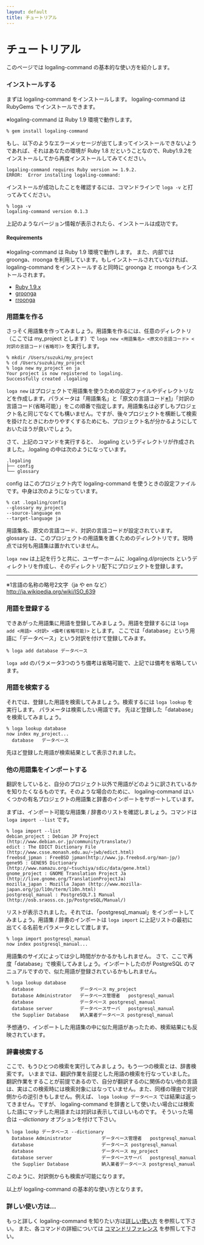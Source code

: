 ```yaml
---
layout: default
title: チュートリアル
---
```


チュートリアル
====================
このページでは logaling-command の基本的な使い方を紹介します。

### インストールする
まずは logaling-command をインストールします。
logaling-command は RubyGems でインストールできます。

※logaling-command は Ruby 1.9 環境で動作します。

<a href="#requirements"></a>

	% gem install logaling-command

もし、以下のようなエラーメッセージが出てしまってインストールできないようであれば、それはあなたの環境が Ruby 1.8 だということなので、Ruby1.9.2をインストールしてから再度インストールしてみてください。

	logaling-command requires Ruby version >= 1.9.2.
	ERROR:  Error installing logaling-command:


インストールが成功したことを確認するには、コマンドラインで `loga -v` と打ってみてください。

	% loga -v
	logaling-command version 0.1.3

上記のようなバージョン情報が表示されたら、インストールは成功です。

#### <a id="requirements">Requirements</a> ####
※logaling-command は Ruby 1.9 環境で動作します。
また、内部では groonga、rroonga を利用しています。もしインストールされていなければ、 logaling-command をインストールすると同時に groonga と rroonga もインストールされます。

<ul class="listMark">
<li> <a href="http://www.ruby-lang.org/ja/">Ruby 1.9.x</a></li>
<li> <a href="http://groonga.org/ja/">groonga</a></li>
<li> <a href="http://groonga.rubyforge.org/index.html.ja">rroonga</a></li>
</ul>



### 用語集を作る
さっそく用語集を作ってみましょう。用語集を作るには、任意のディレクトリ（ここでは my_project とします）で `loga new <用語集名> <原文の言語コード> <対訳の言語コード(省略可)>` を実行します。

	% mkdir /Users/suzuki/my_project
	% cd /Users/suzuki/my_project
	% loga new my_project en ja
	Your project is now registered to logaling.
	Successfully created .logaling

`loga new` はプロジェクトで用語集を使うための設定ファイルやディレクトリなどを作成します。パラメータは「用語集名」と「原文の言語コード[※1](#kome1)」「対訳の言語コード(省略可能）」をこの順番で指定します。用語集名は必ずしもプロジェクト名と同じでなくても構いません。ですが、後々プロジェクトを横断して検索を掛けたときにわかりやすくするためにも、プロジェクト名が分かるようにしておいたほうが良いでしょう。

さて、上記のコマンドを実行すると、 .logaling というディレクトリが作成されました。.logaling の中は次のようになっています。

	.logaling
	├── config
	└── glossary

config はこのプロジェクト内で logaling-command を使うときの設定ファイルです。中身は次のようになっています。

	% cat .logaling/config
	--glossary my_project
	--source-language en
	--target-language ja

用語集名、原文の言語コード、対訳の言語コードが設定されています。
glossary は、このプロジェクトの用語集を置くためのディレクトリです。現時点では何も用語集は置かれていません。

`loga new` は上記を行うと共に、ユーザーホームに .logaling.d/projects というディレクトリを作成し、そのディレクトリ配下にプロジェクトを登録します。

------
<a id="kome1">※1言語の名称の略号2文字（ja や en など）<http://ja.wikipedia.org/wiki/ISO_639></a>


### 用語を登録する
できあがった用語集に用語を登録してみましょう。用語を登録するには `loga add <用語> <対訳> <備考(省略可能)>` とします。
ここでは「database」という用語に「データベース」という対訳を付けて登録してみます。

	% loga add database データベース

`loga add` のパラメータ3つのうち備考は省略可能で、上記では備考を省略しています。


### 用語を検索する
それでは、登録した用語を検索してみましょう。検索するには `loga lookup` を実行します。
パラメータは検索したい用語です。
先ほど登録した「database」を検索してみましょう。

	% loga lookup database
	now index my_project...
	  database   データベース

先ほど登録した用語が検索結果として表示されました。


### 他の用語集をインポートする
翻訳をしていると、自分のプロジェクト以外で用語がどのように訳されているかを知りたくなるものです。そのような場合のために、 logaling-command はいくつかの有名プロジェクトの用語集と辞書のインポートをサポートしています。

まずは、インポート可能な用語集 / 辞書のリストを確認しましょう。コマンドは `loga import --list` です。

	% loga import --list
	debian_project : Debian JP Project (http://www.debian.or.jp/community/translate/)
	edict : The EDICT Dictionary File (http://www.csse.monash.edu.au/~jwb/edict.html)
	freebsd_jpman : FreeBSD jpman(http://www.jp.freebsd.org/man-jp/)
	gene95 : GENE95 Dictionary (http://www.namazu.org/~tsuchiya/sdic/data/gene.html)
	gnome_project : GNOME Translation Project Ja (http://live.gnome.org/TranslationProjectJa)
	mozilla_japan : Mozilla Japan (http://www.mozilla-japan.org/jp/l10n/term/l10n.html)
	postgresql_manual : PostgreSQL7.1 Manual (http://osb.sraoss.co.jp/PostgreSQL/Manual/)

リストが表示されました。それでは、「postgresql_manual」をインポートしてみましょう。用語集 / 辞書のインポートは `loga import` に上記リストの最初に出てくる名前をパラメータとして渡します。

	% loga import postgresql_manual
	now index postgresql_manual...

用語集のサイズによっては少し時間がかかるかもしれません。
さて、ここで再度「database」で検索してみましょう。インポートしたのが PostgreSQL のマニュアルですので、似た用語が登録されているかもしれません。

	% loga lookup database
	  database                 データベース my_project
	  Database Administrator   データベース管理者   postgresql_manual
	  database                 データベース postgresql_manual
	  database server          データベースサーバ   postgresql_manual
	  the Supplier Database    納入業者データベース postgresql_manual

予想通り、インポートした用語集の中に似た用語があったため、検索結果にも反映されています。

### 辞書検索する
ここで、もうひとつの検索を実行してみましょう。もう一つの検索とは、辞書検索です。
いままでは、翻訳作業を前提とした用語の検索を行なっていました。翻訳作業をすることが前提であるので、自分が翻訳するのに関係のない他の言語は、実はこの検索時には検索対象にはなっていません。また、同様の理由で対訳側からの逆引きもしません。例えば、 `loga lookup データベース`
では結果は返ってきません。ですが、 logaling-command を辞書として使いたい場合には検索した語にマッチした用語または対訳は表示してほしいものです。
そういった場合は *--dictionary* オプションを付けて下さい。

	% loga lookp データベース --dictionary
	  Database Administrator           データベース管理者   postgresql_manual
	  database                         データベース postgresql_manual
	  database                         データベース my_project
	  database server                  データベースサーバ   postgresql_manual
	  the Supplier Database            納入業者データベース postgresql_manual

このように、対訳側からも検索が可能になります。

以上が logaling-command の基本的な使い方となります。

### 詳しい使い方は...
もっと詳しく logaling-command を知りたい方は[詳しい使い方](usage.html) を参照して下さい。
また、各コマンドの詳細については [コマンドリファレンス](reference.html) を参照して下さい。


